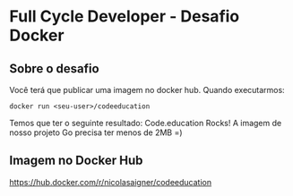 # Full Cycle Developer - Desafio Docker

## Sobre o desafio

Você terá que publicar uma imagem no docker hub. Quando executarmos:
``` 
docker run <seu-user>/codeeducation 
``` 
Temos que ter o seguinte resultado: Code.education Rocks!
A imagem de nosso projeto Go precisa ter menos de 2MB =)

## Imagem no Docker Hub

https://hub.docker.com/r/nicolasaigner/codeeducation
